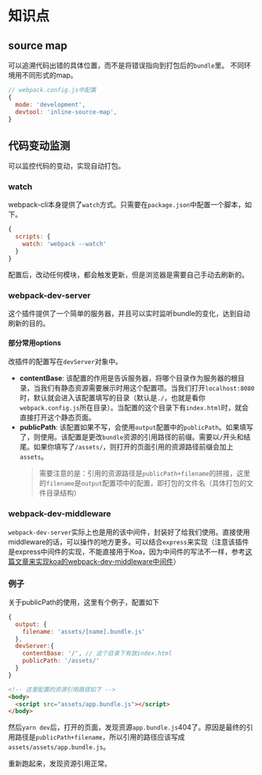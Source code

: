 # 知识点

## source map
可以追溯代码出错的具体位置，而不是将错误指向到打包后的`bundle`里。
不同环境用不同形式的map。
```js
// webpack.config.js中配置
{
  mode: 'development',
  devtool: 'inline-source-map',
}
```

## 代码变动监测
可以监控代码的变动，实现自动打包。

### watch
webpack-cli本身提供了`watch`方式。只需要在`package.json`中配置一个脚本，如下。
```js
{
  scripts: {
    watch: 'webpack --watch'
  }
}
```
配置后，改动任何模块，都会触发更新，但是浏览器是需要自己手动去刷新的。

### webpack-dev-server
这个插件提供了一个简单的服务器，并且可以实时监听bundle的变化，达到自动刷新的目的。

#### 部分常用options
改插件的配置写在`devServer`对象中。
- **contentBase**: 该配置的作用是告诉服务器，将哪个目录作为服务器的根目录，当我们有静态资源需要展示时用这个配置项。当我们打开`localhost:8080`时，默认就会进入该配置填写的目录（默认是`./`，也就是看你`webpack.config.js`所在目录）。当配置的这个目录下有`index.html`时，就会直接打开这个静态页面。
- **publicPath**: 该配置如果不写，会使用`output`配置中的`publicPath`。如果填写了，则使用。该配置是更改`bundle`资源的引用路径的前缀。需要以`/`开头和结尾。如果你填写了`/assets/`，则打开的页面引用的资源路径前缀会加上`assets`。
  > 需要注意的是：引用的资源路径是`publicPath+filename`的拼接，这里的`filename`是`output`配置项中的配置，即打包的文件名（具体打包的文件目录结构）

### webpack-dev-middleware
`webpack-dev-server`实际上也是用的该中间件，封装好了给我们使用。直接使用middleware的话，可以操作的地方更多。可以结合`express`来实现（注意该插件是express中间件的实现，不能直接用于Koa，因为中间件的写法不一样，参考[这篇文章来实现koa的webpack-dev-middleware中间件](https://segmentfault.com/a/1190000004883199)）

### 例子
关于publicPath的使用，这里有个例子，配置如下
```js
{
  output: {
    filename: 'assets/[name].bundle.js'
  },
  devServer:{
    contentBase: '/', // 这个目录下有放index.html
    publicPath: '/assets/'
  }
}
```

```html
<!-- 这里配置的资源引用路径如下 -->
<body>
  <script src="assets/app.bundle.js"></script>
</body>
```
然后`yarn dev`后，打开的页面，发现资源`app.bundle.js`404了。原因是最终的引用路径是`publicPath+filename`，所以引用的路径应该写成`assets/assets/app.bundle.js`。

重新跑起来，发现资源引用正常。